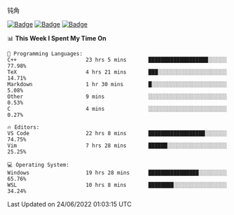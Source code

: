 钝角


[![Badge](https://cp-logo.vercel.app/leetcode-cn/_Hy3)](https://leetcode.cn/u/_hy3/)
[![Badge](https://cp-logo.vercel.app/codeforces/buhuixiedaima)](https://codeforces.com/profile/buhuixiedaima)
[![Badge](https://cp-logo.vercel.app/atcoder/Hy3)](https://atcoder.jp/users/Hy3)
<br>
<!--START_SECTION:waka-->
📊 **This Week I Spent My Time On** 

```text
💬 Programming Languages: 
C++                      23 hrs 5 mins       ███████████████████░░░░░░   77.98% 
TeX                      4 hrs 21 mins       ███░░░░░░░░░░░░░░░░░░░░░░   14.71% 
Markdown                 1 hr 30 mins        █░░░░░░░░░░░░░░░░░░░░░░░░   5.08% 
Other                    9 mins              ░░░░░░░░░░░░░░░░░░░░░░░░░   0.53% 
C                        4 mins              ░░░░░░░░░░░░░░░░░░░░░░░░░   0.27%

🔥 Editors: 
VS Code                  22 hrs 8 mins       ██████████████████░░░░░░░   74.75% 
Vim                      7 hrs 28 mins       ██████░░░░░░░░░░░░░░░░░░░   25.25%

💻 Operating System: 
Windows                  19 hrs 28 mins      ████████████████░░░░░░░░░   65.76% 
WSL                      10 hrs 8 mins       ████████░░░░░░░░░░░░░░░░░   34.24%

```


 Last Updated on 24/06/2022 01:03:15 UTC
<!--END_SECTION:waka-->

